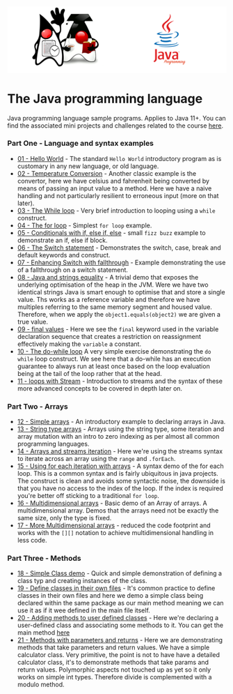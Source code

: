 ![](/assets/javarepologo.png)

# The Java programming language

Java programming language sample programs. Applies to Java 11+. You can find the associated mini projects and challenges related to the course [here](/src/com/irisida/lang/projects/readme.md).
### Part One - Language and syntax examples

- [01 - Hello World](/src/com/irisida/lang/basics/helloworld/HelloWorld.java) - The standard `Hello World` introductory program as is customary in any new language, or old language.
- [02 - Temperature Conversion](/src/com/irisida/lang/basics/tempconvert/TempConvert.java) - Another classic example is the convertor, here we have celsius and fahrenheit being converted by means of passing an input value to a method. Here we have a naive handling and not particularly resilient to erroneous input (more on that later).
- [03 - The While loop](/src/com/irisida/lang/basics/whileloop/WhileLoop.java) - Very brief introduction to looping using a `while` construct.
- [04 - The for loop](/src/com/irisida/lang/basics/forloop/ForLoop.java) - Simplest `for loop` example.
- [05 - Conditionals with if, else if, else](src/com/irisida/basics/ifelse/IfElse.java) - small `fizz buzz` example to demonstrate an if, else if block.
- [06 - The Switch statement](/src/com/irisida/lang/basics/switching/SwitchStatement.java) - Demonstrates the switch, case, break and default keywords and construct.
- [07 - Enhancing Switch with fallthrough](/src/com/irisida/lang/basics/fallthrough/FallingThrough.java) - Example demonstrating the use of a fallthrough on a switch statement.
- [08 - Java and strings equality](/src/com/irisida/lang/basics/stringsequals/StringsEquals.java) - A trivial demo that exposes the underlying optimisation of the heap in the JVM. Were we have two identical strings Java is smart enough to optimise that and store a single value. Ths works as a reference variable and therefore we have multiples referring to the same memory segment and housed value. Therefore, when we apply the `object1.equals(object2)` we are given a true value.
- [09 - final values](/src/com/irisida/lang/basics/finalvariables/FinalVariables.java) - Here we see the `final` keyword used in the variable declaration sequence that creates a restriction on reassignment effectively making the `variable` a constant.
- [10 - The do-while loop](/src/com/irisida/lang/basics/dowhile/DoWhile.java)  A very simple exercise demonstrating the `do while` loop construct. We see here that a do-while has an execution guarantee to always run at least once based on the loop evaluation being at the tail of the loop rather that at the head.
-  [11 - loops with Stream](/src/com/irisida/lang/basics/loopstream/LoopStream.java) - Introduction to streams and the syntax of these more advanced concepts to be covered in depth later on.

### Part Two - Arrays
- [12 - Simple arrays](/src/com/irisida/lang/arrays/simplearrays/SimpleArrays.java) - An introductory example to declaring arrays in Java.
- [13 - String type arrays](/src/com/irisida/lang/arrays/stringarrays/StringArrays.java) - Arrays using the string type, some iteration and array mutation with an intro to zero indexing as per almost all common programming languages.
- [14 - Arrays and streams iteration](/src/com/irisida/lang/arrays/streamarrays/StreamArrays.java) - Here we're using the streams syntax to iterate across an array using the `range` and `.forEach`.
- [15 - Using for each iteration with arrays](/src/com/irisida/lang/arrays/foreach/ForEach.java) - A syntax demo of the for each loop. This is a common syntax and is fairly ubiquitous in java projects. The construct is clean and avoids some syntactic noise, the downside is that you have no access to the index of the loop. If the index is required you're better off sticking to a traditional `for loop`.
- [16 - Multidimensional arrays](/src/com/irisida/lang/arrays/multidim/MultiDim.java) - Basic demo of an Array of arrays. A multidimensional array. Demos that the arrays need not be exactly the same size, only the type is fixed.
- [17 - More Multidimensional arrays](/src/com/irisida/lang/arrays/moremultidim/MoreMultiDim.java) - reduced the code footprint and works with the `[][]` notation to achieve multidimensional handling in less code.

### Part Three - Methods
- [18 - Simple Class demo](/src/com/irisida/lang/methods/simpleclass/SimpleClass.java) - Quick and simple demonstration of defining a class typ and creating instances of the class.
- [19 - Define classes in their own files](/src/com/irisida/lang/methods/classfiles/) - It's common practice to define classes in their own files and here we demo a simple class being declared within the same package as our main method meaning we can use it as if it wee defined in the main file itself.
- [20 - Adding methods to user defined classes](/src/com/irisida/lang/methods/addsmethods/CreatedObject.java) - Here we're declaring a user-defined class and associating some methods to it. You can get the main method [here](/src/com/irisida/lang/methods/addsmethods/AddsMethods.java)
- [21 - Methods with parameters and returns](/src/com/irisida/lang/methods/calculator/Calculator.java) - Here we are demonstrating methods that take parameters and return values. We have a simple calculator class. Very primitive, the point is not to have have a detailed calculator class, it's to demonstrate methods that take params and return values. Polymorphic aspects not touched up as yet so it only works on simple int types. Therefore divide is complemented with a modulo method.